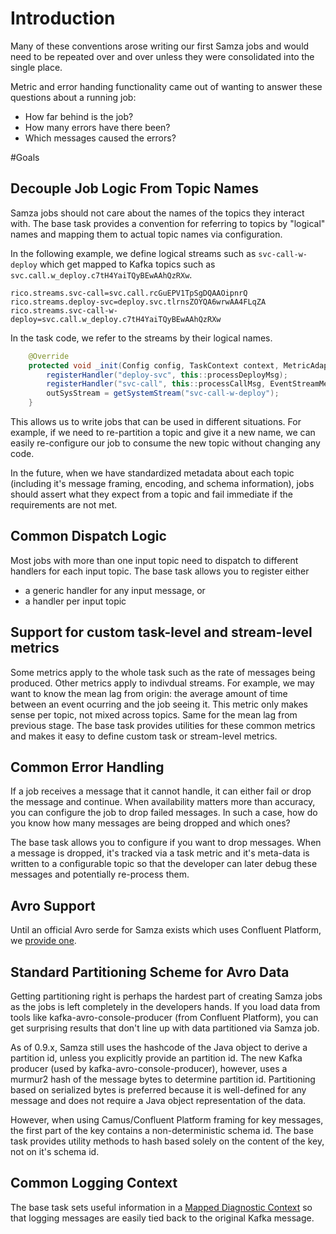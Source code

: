 # Introduction

Many of these conventions arose writing our first Samza jobs and would need to be repeated over and over unless they were consolidated into the single place.

Metric and error handing functionality came out of wanting to answer these questions about a running job:

* How far behind is the job?
* How many errors have there been?
* Which messages caused the errors?

#Goals

## Decouple Job Logic From Topic Names

Samza jobs should not care about the names of the topics they interact with.  The base task provides a convention for referring to topics by "logical" names and mapping them to actual topic names via configuration.

In the following example, we define logical streams such as `svc-call-w-deploy` which get mapped to Kafka topics such as  `svc.call.w_deploy.c7tH4YaiTQyBEwAAhQzRXw`.

```
rico.streams.svc-call=svc.call.rcGuEPV1TpSgDQAAOipnrQ
rico.streams.deploy-svc=deploy.svc.tlrnsZOYQA6wrwAA4FLqZA
rico.streams.svc-call-w-deploy=svc.call.w_deploy.c7tH4YaiTQyBEwAAhQzRXw
```

In the task code, we refer to the streams by their logical names.

```java
    @Override
    protected void _init(Config config, TaskContext context, MetricAdaptor metricAdaptor) throws Exception {
        registerHandler("deploy-svc", this::processDeployMsg);
        registerHandler("svc-call", this::processCallMsg, EventStreamMetrics::new);
        outSysStream = getSystemStream("svc-call-w-deploy");
    }
```

This allows us to write jobs that can be used in different situations.  For example, if we need to re-partition a topic and give it a new name, we can easily re-configure our job to consume the new topic without changing any code.  

In the future, when we have standardized metadata about each topic (including it's message framing, encoding, and schema information), jobs should assert what they expect from a topic and fail immediate if the requirements are not met.

## Common Dispatch Logic

Most jobs with more than one input topic need to dispatch to different handlers for each input topic.  The base task allows you to register either

* a generic handler for any input message, or
* a handler per input topic

## Support for custom task-level and stream-level metrics

Some metrics apply to the whole task such as the rate of messages being produced. Other metrics apply to indivdual streams.  For example, we may want to know the mean lag from origin: the average amount of time between an event ocurring and the job seeing it.  This metric only makes sense per topic, not mixed across topics.  Same for the mean lag from previous stage.  The base task provides utilities for these common metrics and makes it easy to define custom task or stream-level metrics.

## Common Error Handling

If a job receives a message that it cannot handle, it can either fail or drop the message and continue.  When availability matters more than accuracy, you can configure the job to drop failed messages.  In such a case, how do you know how many messages are being dropped and which ones?

The base task allows you to configure if you want to drop messages.  When a message is dropped, it's tracked via a task metric and it's meta-data is written to a configurable topic so that the developer can later debug these messages and potentially re-process them.

## Avro Support

Until an official Avro serde for Samza exists which uses Confluent Platform, we [provide one](https://github.com/Quantiply/rico/blob/master/avro/src/main/java/com/quantiply/samza/serde/AvroSerde.java).

## Standard Partitioning Scheme for Avro Data

Getting partitioning right is perhaps the hardest part of creating Samza jobs as the jobs is left completely in the developers hands.  If you load data from tools like kafka-avro-console-producer (from Confluent Platform), you can get surprising results that don't line up with data partitioned via Samza job.

As of 0.9.x, Samza still uses the hashcode of the Java object to derive a partition id, unless you explicitly provide an partition id.  The new Kafka producer (used by kafka-avro-console-producer), however, uses a murmur2 hash of the message bytes to determine partition id.  Partitioning based on serialized bytes is preferred because it is well-defined for any message and does not require a Java object representation of the data.

However, when using Camus/Confluent Platform framing for key messages, the first part of the key contains a non-deterministic schema id.  The base task provides utility methods to hash based solely on the content of the key, not on it's schema id.

## Common Logging Context

The base task sets useful information in a [Mapped Diagnostic Context](http://logback.qos.ch/manual/mdc.html) so that logging messages are easily tied back to the original Kafka message.

